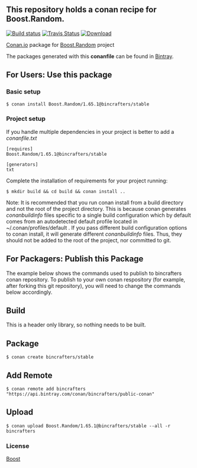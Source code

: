 ## This repository holds a conan recipe for Boost.Random.

[![Build status](https://ci.appveyor.com/api/projects/status/6xd84k4t76lho0rx/branch/stable/1.65.1?svg=true)](https://ci.appveyor.com/project/BinCrafters/conan-boost-random/branch/stable/1.65.1)
[![Travis Status](https://travis-ci.org/bincrafters/conan-boost-random.svg?branch=stable%2F1.65.1)](https://travis-ci.org/bincrafters/conan-boost-random)
[![Download](https://api.bintray.com/packages/bincrafters/public-conan/Boost.Random%3Abincrafters/images/download.svg?version=1.65.1%3Astable) ](https://bintray.com/bincrafters/public-conan/Boost.Random%3Abincrafters/1.65.1%3Astable/link)

[Conan.io](https://conan.io) package for [Boost.Random](https://github.com/Boostorg/Random) project

The packages generated with this **conanfile** can be found in [Bintray](https://bintray.com/bincrafters/public-conan/Boost.Random%3Abincrafters).

## For Users: Use this package

### Basic setup

    $ conan install Boost.Random/1.65.1@bincrafters/stable

### Project setup

If you handle multiple dependencies in your project is better to add a *conanfile.txt*

    [requires]
    Boost.Random/1.65.1@bincrafters/stable

    [generators]
    txt

Complete the installation of requirements for your project running:

    $ mkdir build && cd build && conan install ..
	
Note: It is recommended that you run conan install from a build directory and not the root of the project directory.  This is because conan generates *conanbuildinfo* files specific to a single build configuration which by default comes from an autodetected default profile located in ~/.conan/profiles/default .  If you pass different build configuration options to conan install, it will generate different *conanbuildinfo* files.  Thus, they should not be added to the root of the project, nor committed to git. 

## For Packagers: Publish this Package

The example below shows the commands used to publish to bincrafters conan repository. To publish to your own conan respository (for example, after forking this git repository), you will need to change the commands below accordingly. 

## Build  

This is a header only library, so nothing needs to be built.

## Package 

    $ conan create bincrafters/stable
	
## Add Remote

	$ conan remote add bincrafters "https://api.bintray.com/conan/bincrafters/public-conan"

## Upload

    $ conan upload Boost.Random/1.65.1@bincrafters/stable --all -r bincrafters

### License
[Boost](www.boost.org/LICENSE_1_0.txt)
